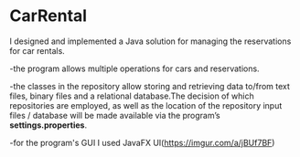 # CarRental
  I designed and implemented a Java solution for managing the reservations for car rentals. 
  
-the program allows multiple operations for cars and reservations.

-the classes in the repository allow storing and retrieving data to/from text files, binary files and a relational database.The decision of which repositories are employed, as well as the location of the repository input files / database will be made available via the program’s **settings.properties**.

-for the program's GUI I used JavaFX UI(https://imgur.com/a/jBUf7BF)



